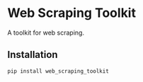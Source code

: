 # Web Scraping Toolkit

A toolkit for web scraping.

## Installation

```sh
pip install web_scraping_toolkit
